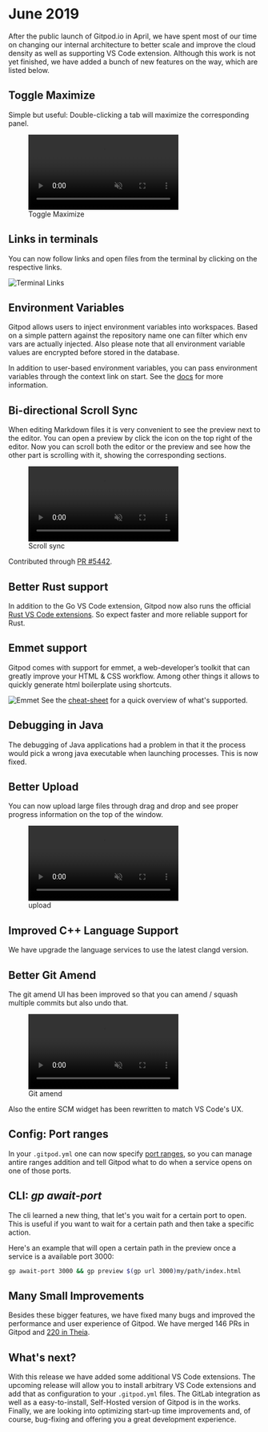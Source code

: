 <script context="module">
  export const prerender = true;
</script>

# June 2019

After the public launch of Gitpod.io in April, we have spent most of our time on changing our internal architecture to better scale and improve the cloud density as well
as supporting VS Code extension. Although this work is not yet finished, we have added a bunch of new features on the way, which are listed below.

## Toggle Maximize

Simple but useful: Double-clicking a tab will maximize the corresponding panel.

<figure>
<video controls playsinline autoplay loop muted class="shadow-medium w-full rounded-xl max-w-3xl mt-x-small" alt="Toggle Maximize" src="/images/docs/release-notes/2019-06-17/maximize.webm" type="video/webm"></video>
    <figcaption>Toggle Maximize</figcaption>
</figure>

## Links in terminals

You can now follow links and open files from the terminal by clicking on the respective links.

![Terminal Links](../../../../../static/images/docs/release-notes/2019-06-17/terminal-link.png)

## Environment Variables

Gitpod allows users to inject environment variables into workspaces. Based on a simple pattern against the repository name
one can filter which env vars are actually injected. Also please note that all environment variable values are encrypted before stored in the database.

In addition to user-based environment variables, you can pass environment variables through the context link on start.
See the [docs](/docs/configure/projects/environment-variables) for more information.

## Bi-directional Scroll Sync

When editing Markdown files it is very convenient to see the preview next to the editor. You can open a preview by click the icon on the top right of the editor.
Now you can scroll both the editor or the preview and see how the other part is scrolling with it, showing the corresponding sections.

<figure>
<video controls playsinline autoplay loop muted class="shadow-medium w-full rounded-xl max-w-3xl mt-x-small" alt="Scroll sync" src="/images/docs/release-notes/2019-06-17/scroll-sync.webm" type="video/webm"></video>
    <figcaption>Scroll sync</figcaption>
</figure>

Contributed through [PR #5442](https://github.com/theia-ide/theia/pull/5442).

## Better Rust support

In addition to the Go VS Code extension, Gitpod now also runs the official [Rust VS Code extensions](https://github.com/rust-lang/rls-vscode).
So expect faster and more reliable support for Rust.

## Emmet support

Gitpod comes with support for emmet, a web-developer’s toolkit that can greatly improve your HTML & CSS workflow.
Among other things it allows to quickly generate html boilerplate using shortcuts.

![Emmet](../../../../../static/images/docs/release-notes/2019-06-17/emmet.png)
See the [cheat-sheet](https://docs.emmet.io/cheat-sheet/) for a quick overview of what's supported.

## Debugging in Java

The debugging of Java applications had a problem in that it the process would pick a wrong java executable when launching processes.
This is now fixed.

## Better Upload

You can now upload large files through drag and drop and see proper progress information on the top of the window.

<figure>
<video controls playsinline autoplay loop muted class="shadow-medium w-full rounded-xl max-w-3xl mt-x-small" alt="upload" src="/images/docs/release-notes/2019-06-17/upload.webm" type="video/webm"></video>
    <figcaption>upload</figcaption>
</figure>

## Improved C++ Language Support

We have upgrade the language services to use the latest clangd version.

## Better Git Amend

The git amend UI has been improved so that you can amend / squash multiple commits but also
undo that.

<figure>
<video controls playsinline autoplay loop muted class="shadow-medium w-full rounded-xl max-w-3xl mt-x-small" alt="Git amend" src="/images/docs/release-notes/2019-06-17/git-amend.webm" type="video/webm"></video>
    <figcaption>Git amend</figcaption>
</figure>

Also the entire SCM widget has been rewritten to match VS Code's UX.

## Config: Port ranges

In your `.gitpod.yml` one can now specify [port ranges](/docs/configure/workspaces/ports#port-ranges), so you can manage antire ranges addition
and tell Gitpod what to do when a service opens on one of those ports.

## CLI: _gp await-port_

The cli learned a new thing, that let's you wait for a certain port to open.
This is useful if you want to wait for a certain path and then take a specific action.

Here's an example that will open a certain path in the preview once a service is a available port 3000:

```sh
gp await-port 3000 && gp preview $(gp url 3000)my/path/index.html
```

## Many Small Improvements

Besides these bigger features, we have fixed many bugs and improved the performance and user experience of Gitpod.
We have merged 146 PRs in Gitpod and [220 in Theia](https://github.com/theia-ide/theia/pulls?utf8=%E2%9C%93&q=is%3Apr+merged%3A%3E2019-04-01+).

## What's next?

With this release we have added some additional VS Code extensions.
The upcoming release will allow you to install arbitrary VS Code extensions and add that as configuration to your `.gitpod.yml` files.
The GitLab integration as well as a easy-to-install, Self-Hosted version of Gitpod is in the works.
Finally, we are looking into optimizing start-up time improvements and, of course, bug-fixing and offering you a great development experience.
